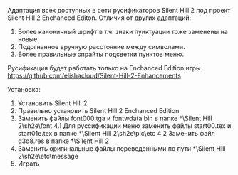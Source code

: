 Адаптация всех доступных в сети русификаторов Silent Hill 2 под проект Silent Hill 2 Enchanced Editon.
Отличия от других адаптаций:
1. Более каноничный шрифт в т.ч. знаки пунктуации тоже заменены на новые.
2. Подогнанное вручную расстояние между символами.
3. Более правильные спрайты подсветки пунктов меню.

Русификация будет работать только на Enchanced Edition игры https://github.com/elishacloud/Silent-Hill-2-Enhancements

Установка:
1. Установить Silent Hill 2
2. Правильно установить Silent Hill 2 Enchanced Edition
3. Заменить файлы font000.tga и fontwdata.bin в папке *\Silent Hill 2\sh2e\font
4.1 Для руссификации меню заменить файлы start00.tex и start01e.tex в папке *\Silent Hill 2\sh2e\pic\etc
4.2 Заменить файл d3d8.res в папке *\Silent Hill 2
6. Заменить оригинальные файлы переведенными по пути *\Silent Hill 2\sh2e\etc\message
7. Играть
